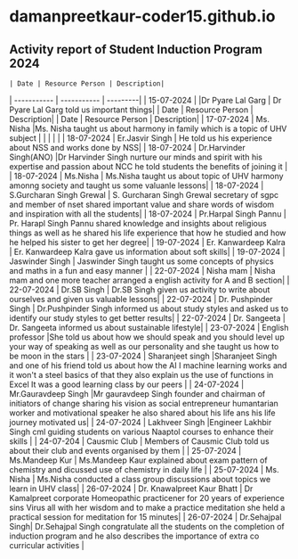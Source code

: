 # damanpreetkaur-coder15.github.io
## Activity report of Student Induction Program 2024

	| Date | Resource Person | Description|
| ----------- | ----------- | ---------|
| 15-07-2024 |  |Dr Pyare Lal Garg | Dr Pyare Lal Garg told us important things|
	| Date | Resource Person | Description|
	| Date | Resource Person | Description|
	| 17-07-2024 | Ms. Nisha |Ms. Nisha taught us about harmony in family which is a topic of UHV subject |
 |            |           | |
	| 18-07-2024 | Er.Jasvir Singh | He told us his experience about NSS and works done by NSS|
	| 18-07-2024 | Dr.Harvinder Singh(ANO) |Dr Harvinder Singh nurture  our minds and spirit with his expertise and passion about NCC he told students the benefits of joining it |
	| 18-07-2024 | Ms.Nisha | Ms.Nisha taught us about topic of UHV harmony amonng society and taught us some valuanle lessons|
	| 18-07-2024 | S.Gurcharan Singh Grewal | S. Gurcharan Singh Grewal secretary of sgpc and member of nset shared important value and share words of wisdom and inspiration with all the students|
	| 18-07-2024 | Pr.Harpal Singh Pannu | Pr. Harapl Singh Pannu shared knowledge and insights about religious things as well as he shared his life experience that how he studied and how he helped his sister to get her degree|
| 19-07-2024 | Er. Kanwardeep Kalra | Er. Kanwardeep Kalra gave us information about soft skills|
| 19-07-2024 | Jaswinder Singh | Jaswinder Singh taught us some concepts of physics and maths in a fun and easy manner |
| 22-07-2024 | Nisha mam  | Nisha mam and one more teacher arranged a english activity for A and B section|
| 22-07-2024 | Dr.SB Singh | Dr.SB Singh given us activity to write about ourselves and given us valuable lessons|
| 22-07-2024 | Dr. Pushpinder Singh | Dr.Pushpinder Singh informed us about study styles and asked us to identify our study styles to get better results|
| 22-07-2024 | Dr. Sangeeta | Dr. Sangeeta informed us about sustainable lifestyle|
	| 23-07-2024 | English professor |She told us about how we should speak and you should level up your way of speaking as well as our personality and she taught us how to be moon in the stars |
	| 23-07-2024 | Sharanjeet singh |Sharanjeet Singh and one of his friend told us about how the AI I machine learning works and it won't a steel basics of that they also explain us the use of functions in Excel It was a good learning class by our peers |
	| 24-07-2024 | Mr.Gauravdeep Singh |Mr gauravdeep Singh founder and chairman of initiators of change sharing his vision as social entrepreneur humantarian worker and motivational speaker he also shared about his life ans his life journey motivated us|
	| 24-07-2024 | Lakhveer Singh |Engineer Lakhbir Singh cml guiding students on various Naaptol courses to enhance their skills |
	| 24-07-204 | Causmic Club | Members of Causmic Club told us about their club and events organised by them |
	| 25-07-2024 | Ms.Mandeep Kur  | Ms.Mandeep Kaur explained about exam pattern of chemistry and dicussed use of chemistry in daily life |
	| 25-07-2024 | Ms. Nisha  | Ms.Nisha conducted a class group discussions about topics we learn in UHV class|
| 26-07-2024 | Dr. Knawalpreet Kaur Bhatt | Dr Kamalpreet corporate Homeopathic practicener for 20 years of experience sins Virus all with her wisdom and to make a practice meditation she held a practical session for meditation for 15 minutes|
	| 26-07-2024 | Dr.Sehajpal Singh| Dr.Sehajpal Singh congratulate all the students on the completion of induction program and he also describes the importance of extra co curricular activities
|